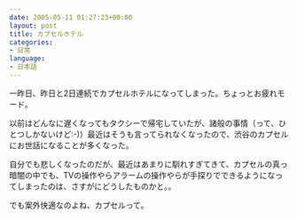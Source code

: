 ```yaml
---
date: 2005-05-11 01:27:23+00:00
layout: post
title: カプセルホテル
categories:
- 日常
language:
- 日本語
---
```


一昨日、昨日と2日連続でカプセルホテルになってしまった。ちょっとお疲れモード。

以前はどんなに遅くなってもタクシーで帰宅していたが、諸般の事情（って、ひとつしかないけど:-)）最近はそうも言ってられなくなったので、渋谷のカプセルにお世話になることが多くなった。

自分でも悲しくなったのだが、最近はあまりに馴れすぎてきて、カプセルの真っ暗闇の中でも、TVの操作やらアラームの操作やらが手探りでできるようになってしまったのは、さすがにどうしたものかと。。

でも案外快適なのよね、カプセルって。
